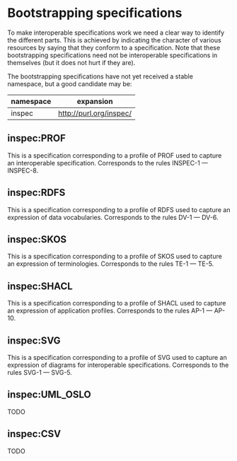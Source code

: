 # Bootstrapping specifications

To make interoperable specifications work we need a clear way to identify the different parts. This is achieved by indicating the character of various resources by saying that they conform to a specification. Note that these bootstrapping specifications need not be interoperable specifications in themselves (but it does not hurt if they are).

The bootstrapping specifications have not yet received a stable namespace, but a good candidate may be:

namespace | expansion
--- | ---
inspec | http://purl.org/inspec/

## inspec:PROF

This is a specification corresponding to a profile of PROF used to capture an interoperable specification. Corresponds to the rules INSPEC-1 — INSPEC-8.

## inspec:RDFS

This is a specification corresponding to a profile of RDFS used to capture an expression of data vocabularies. Corresponds to the rules DV-1 — DV-6.

## inspec:SKOS

This is a specification corresponding to a profile of SKOS used to capture an expression of terminologies. Corresponds to the rules TE-1 — TE-5.

## inspec:SHACL

This is a specification corresponding to a profile of SHACL used to capture an expression of application profiles. Corresponds to the rules AP-1 — AP-10.

## inspec:SVG

This is a specification corresponding to a profile of SVG used to capture an expression of diagrams for interoperable specifications. Corresponds to the rules SVG-1 — SVG-5.

## inspec:UML_OSLO

TODO

## inspec:CSV

TODO
